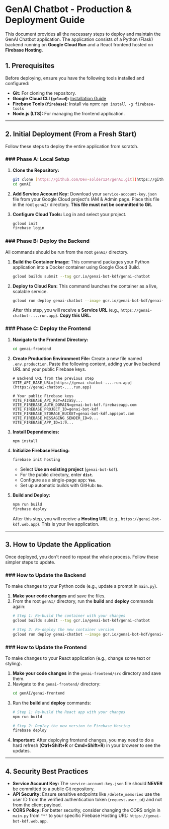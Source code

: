 # GenAI Chatbot - Production & Deployment Guide

This document provides all the necessary steps to deploy and maintain the GenAI Chatbot application. The application consists of a Python (Flask) backend running on **Google Cloud Run** and a React frontend hosted on **Firebase Hosting**.

## 1. Prerequisites
Before deploying, ensure you have the following tools installed and configured:

- **Git:** For cloning the repository.
- **Google Cloud CLI (`gcloud`):** [Installation Guide](https://cloud.google.com/sdk/docs/install)
- **Firebase Tools (`firebase`):** Install via npm: `npm install -g firebase-tools`
- **Node.js (LTS):** For managing the frontend application.

---
## 2. Initial Deployment (From a Fresh Start)
Follow these steps to deploy the entire application from scratch.

### ### Phase A: Local Setup
1.  **Clone the Repository:**
    ```bash
    git clone [https://github.com/Dev-solder124/genAI.git](https://github.com/Dev-solder124/genAI.git)
    cd genAI
    ```
2.  **Add Service Account Key:**
    Download your `service-account-key.json` file from your Google Cloud project's IAM & Admin page. Place this file in the root `genAI/` directory. **This file must not be committed to Git.**

3.  **Configure Cloud Tools:**
    Log in and select your project.
    ```bash
    gcloud init
    firebase login
    ```
### ### Phase B: Deploy the Backend
All commands should be run from the root `genAI/` directory.

1.  **Build the Container Image:**
    This command packages your Python application into a Docker container using Google Cloud Build.
    ```bash
    gcloud builds submit --tag gcr.io/genai-bot-kdf/genai-chatbot
    ```
2.  **Deploy to Cloud Run:**
    This command launches the container as a live, scalable service.
    ```bash
    gcloud run deploy genai-chatbot --image gcr.io/genai-bot-kdf/genai-chatbot --region=asia-south1 --allow-unauthenticated --platform managed --service-account="firebase-adminsdk-fbsvc@genai-bot-kdf.iam.gserviceaccount.com"
    ```
    After this step, you will receive a **Service URL** (e.g., `https://genai-chatbot-....run.app`). **Copy this URL.**

### ### Phase C: Deploy the Frontend
1.  **Navigate to the Frontend Directory:**
    ```bash
    cd genai-frontend
    ```
2.  **Create Production Environment File:**
    Create a new file named `.env.production`. Paste the following content, adding your live backend URL and your public Firebase keys.
    ```
    # Backend URL from the previous step
    VITE_API_BASE_URL=[https://genai-chatbot-....run.app](https://genai-chatbot-....run.app)

    # Your public Firebase keys
    VITE_FIREBASE_API_KEY=AIzaSy...
    VITE_FIREBASE_AUTH_DOMAIN=genai-bot-kdf.firebaseapp.com
    VITE_FIREBASE_PROJECT_ID=genai-bot-kdf
    VITE_FIREBASE_STORAGE_BUCKET=genai-bot-kdf.appspot.com
    VITE_FIREBASE_MESSAGING_SENDER_ID=9...
    VITE_FIREBASE_APP_ID=1:9...
    ```
3.  **Install Dependencies:**
    ```bash
    npm install
    ```
4.  **Initialize Firebase Hosting:**
    ```bash
    firebase init hosting
    ```
    - Select **Use an existing project** (`genai-bot-kdf`).
    - For the public directory, enter **`dist`**.
    - Configure as a single-page app: **`Yes`**.
    - Set up automatic builds with GitHub: **`No`**.

5.  **Build and Deploy:**
    ```bash
    npm run build
    firebase deploy
    ```
    After this step, you will receive a **Hosting URL** (e.g., `https://genai-bot-kdf.web.app`). This is your live application.

---
## 3. How to Update the Application
Once deployed, you don't need to repeat the whole process. Follow these simpler steps to update.

### ### How to Update the Backend
To make changes to your Python code (e.g., update a prompt in `main.py`).

1.  **Make your code changes** and save the files.
2.  From the root `genAI/` directory, run the **build** and **deploy** commands again:
    ```bash
    # Step 1: Re-build the container with your changes
    gcloud builds submit --tag gcr.io/genai-bot-kdf/genai-chatbot

    # Step 2: Re-deploy the new container version
    gcloud run deploy genai-chatbot --image gcr.io/genai-bot-kdf/genai-chatbot --region=asia-south1 --allow-unauthenticated --platform managed --service-account="firebase-adminsdk-fbsvc@genai-bot-kdf.iam.gserviceaccount.com"
    ```
### ### How to Update the Frontend
To make changes to your React application (e.g., change some text or styling).

1.  **Make your code changes** in the `genai-frontend/src` directory and save them.
2.  Navigate to the `genai-frontend/` directory:
    ```bash
    cd genAI/genai-frontend
    ```
3.  Run the **build** and **deploy** commands:
    ```bash
    # Step 1: Re-build the React app with your changes
    npm run build

    # Step 2: Deploy the new version to Firebase Hosting
    firebase deploy
    ```
4.  **Important:** After deploying frontend changes, you may need to do a hard refresh (**Ctrl+Shift+R** or **Cmd+Shift+R**) in your browser to see the updates.

---
## 4. Security Best Practices
- **Service Account Key:** The `service-account-key.json` file should **NEVER** be committed to a public Git repository.
- **API Security:** Ensure sensitive endpoints like `/delete_memories` use the user ID from the verified authentication token (`request.user_id`) and not from the client payload.
- **CORS Policy:** For better security, consider changing the CORS origin in `main.py` from `"*"` to your specific Firebase Hosting URL: `https://genai-bot-kdf.web.app`.